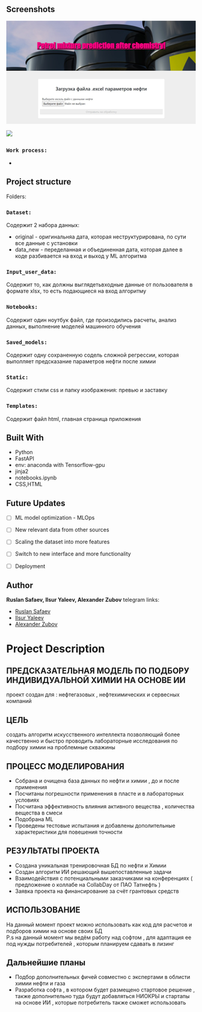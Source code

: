<h1 align="center"><Petrol prediction></h1>

<p align="center"><project-description></p>

## Screenshots

![Home Page](/static/images/preview.jpg "Home Page")

![](/screenshots/2.png)
 
  
### `Work process:`
 
- 

## Project structure

Folders:

### `Dataset:`

Содержит 2 набора данных:
 - original - оригинальняа дата, которая неструктурирована, по сути все данные с установки
 - data_new - переделанная и объединенная дата, которая далее в коде разбивается на вход и выход у ML алгоритма
 
### `Input_user_data:`

Содержит то, как должны выглядетьвходные данные от пользователя в формате xlsx, то есть подающиеся на вход алгоритму

### `Notebooks:`

Содержит один ноутбук файл, где произодились расчеты, анализ данных, выполнение моделей машинного обучения
 
### `Saved_models:`

Содержит одну сохраненную содель сложной регрессии, которая выполляет предсказание параметров нефти после химии

### `Static:`

Содержит стили css и папку изображения: превью и заставку

### `Templates:`
 
Содержит файл html, главная страница приложения

## Built With

- Python
- FastAPI
- env: anaconda with Tensorflow-gpu
- jinja2
- notebooks.ipynb
- CSS,HTML

## Future Updates

- [ ] ML model optimization - MLOps
- [ ] New relevant data from other sources
- [ ] Scaling the dataset into more features
- [ ] Switch to new interface and more functionality
- [ ] Deployment 


## Author

**Ruslan Safaev, Ilsur Yaleev, Alexander Zubov**
telegram links:
- [Ruslan Safaev](https://t.me/MabelHUGO)
- [Ilsur Yaleev]( https://t.me/i_yaleev)
- [Alexander Zubov](https://t.me/dump5)

# Project Description
 ## ПРЕДСКАЗАТЕЛЬНАЯ МОДЕЛЬ ПО ПОДБОРУ ИНДИВИДУАЛЬНОЙ ХИМИИ НА ОСНОВЕ ИИ
 проект создан для : нефтегазовых , нефтехимических и сервесных компаний
 ## ЦЕЛЬ 
 создать алгоритм искусственного интеллекта позволяющий более качественно и быстро проводить лабораторные исследования по подбору химии на проблемные скважины
 ## ПРОЦЕСС МОДЕЛИРОВАНИЯ 
 - Собрана и очищена база данных по нефти и химии , до и после применения       
 - Посчитаны погрешности применения в пласте и в лабораторных условиях       
 - Посчитана эффективность влияния активного вещества , количества вещества в смеси           
 - Подобрана ML                                            
 - Проведены тестовые испытания и добавлены дополительные характеристики для повешения точности         
 ## РЕЗУЛЬТАТЫ ПРОЕКТА
 - Создана уникальная тренировочная БД по нефти и Химии      
 - Создан алгоритм ИИ решающий вышепоставленные задачи        
 - Взаимодействия с потенциальными заказчиками на конференциях ( предложение о коллабе на CollabDay от ПАО Татнефть )    
 - Заявка проекта на финансирование за счёт грантовых средств     
 ## ИСПОЛЬЗОВАНИЕ
 На данный момент проект можно использовать как код для расчетов и подборов химии на основе своих БД    
  P.s на данный момент мы ведём работу над софтом , для адаптация  ее под нужды потребителей , которым планируем сдавать в лизинг
 ## Дальнейшие планы        
 - Подбор дополнительных фичей совместно с экспертами в облисти химии нефти и газа           
 - Разработка софта , в котором будет размещено стартовое решение , также дополнительно туда будут добавляться НИОКРЫ и стартапы на основе ИИ , которые потребитель также сможет использовать 
